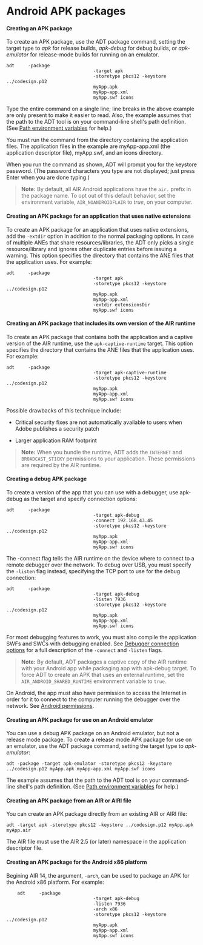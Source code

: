 # Android APK packages

#### Creating an APK package

To create an APK package, use the ADT package command, setting the target type
to _apk_ for release builds, _apk-debug_ for debug builds, or _apk-emulator_ for
release-mode builds for running on an emulator.

    adt     -package
                                    -target apk
                                    -storetype pkcs12 -keystore ../codesign.p12
                                    myApp.apk
                                    myApp-app.xml
                                    myApp.swf icons

Type the entire command on a single line; line breaks in the above example are
only present to make it easier to read. Also, the example assumes that the path
to the ADT tool is on your command-line shell's path definition. (See
[Path environment variables](WSfffb011ac560372f-71994050128cca87097-8000.html)
for help.)

You must run the command from the directory containing the application files.
The application files in the example are myApp-app.xml (the application
descriptor file), myApp.swf, and an icons directory.

When you run the command as shown, ADT will prompt you for the keystore
password. (The password characters you type are not displayed; just press Enter
when you are done typing.)

> **Note:** By default, all AIR Android applications have the `air.` prefix in
> the package name. To opt out of this default behavior, set the environment
> variable, `AIR_NOANDROIDFLAIR` to _true_, on your computer.

#### Creating an APK package for an application that uses native extensions

To create an APK package for an application that uses native extensions, add the
`-extdir` option in addition to the normal packaging options. In case of
multiple ANEs that share resources/libraries, the ADT only picks a single
resource/library and ignores other duplicate entries before issuing a warning.
This option specifies the directory that contains the ANE files that the
application uses. For example:

    adt     -package
                                    -target apk
                                    -storetype pkcs12 -keystore ../codesign.p12
                                    myApp.apk
                                    myApp-app.xml
                                    -extdir extensionsDir
                                    myApp.swf icons

#### Creating an APK package that includes its own version of the AIR runtime

To create an APK package that contains both the application and a captive
version of the AIR runtime, use the `apk-captive-runtime` target. This option
specifies the directory that contains the ANE files that the application uses.
For example:

    adt     -package
                                    -target apk-captive-runtime
                                    -storetype pkcs12 -keystore ../codesign.p12
                                    myApp.apk
                                    myApp-app.xml
                                    myApp.swf icons

Possible drawbacks of this technique include:

- Critical security fixes are not automatically available to users when Adobe
  publishes a security patch

- Larger application RAM footprint

> **Note:** When you bundle the runtime, ADT adds the `INTERNET` and
> `BROADCAST_STICKY` permissions to your application. These permissions are
> required by the AIR runtime.

#### Creating a debug APK package

To create a version of the app that you can use with a debugger, use apk-debug
as the target and specify connection options:

    adt     -package
                                    -target apk-debug
                                    -connect 192.168.43.45
                                    -storetype pkcs12 -keystore ../codesign.p12
                                    myApp.apk
                                    myApp-app.xml
                                    myApp.swf icons

The -connect flag tells the AIR runtime on the device where to connect to a
remote debugger over the network. To debug over USB, you must specify the
`-listen` flag instead, specifying the TCP port to use for the debug connection:

    adt     -package
                                    -target apk-debug
                                    -listen 7936
                                    -storetype pkcs12 -keystore ../codesign.p12
                                    myApp.apk
                                    myApp-app.xml
                                    myApp.swf icons

For most debugging features to work, you must also compile the application SWFs
and SWCs with debugging enabled. See
[Debugger connection options](WS901d38e593cd1bac1e63e3d128fc240122-7ff1.html)
for a full description of the `-connect` and `-listen` flags.

> **Note:** By default, ADT packages a captive copy of the AIR runtime with your
> Android app while packaging app with apk-debug target. To force ADT to create
> an APK that uses an external runtime, set the `AIR_ANDROID_SHARED_RUNTIME`
> environment variable to `true`.

On Android, the app must also have permission to access the Internet in order
for it to connect to the computer running the debugger over the network. See
[Android permissions](WS901d38e593cd1bac1e63e3d129d39606f2-8000.html).

#### Creating an APK package for use on an Android emulator

You can use a debug APK package on an Android emulator, but not a release mode
package. To create a release mode APK package for use on an emulator, use the
ADT package command, setting the target type to _apk-emulator_:

    adt -package -target apk-emulator -storetype pkcs12 -keystore ../codesign.p12 myApp.apk myApp-app.xml myApp.swf icons

The example assumes that the path to the ADT tool is on your command-line
shell's path definition. (See
[Path environment variables](WSfffb011ac560372f-71994050128cca87097-8000.html)
for help.)

#### Creating an APK package from an AIR or AIRI file

You can create an APK package directly from an existing AIR or AIRI file:

    adt -target apk -storetype pkcs12 -keystore ../codesign.p12 myApp.apk myApp.air

The AIR file must use the AIR 2.5 (or later) namespace in the application
descriptor file.

#### Creating an APK package for the Android x86 platform

Begining AIR 14, the argument, `-arch`, can be used to package an APK for the
Android x86 platform. For example:

        adt     -package
                                    -target apk-debug
                                    -listen 7936
                                    -arch x86
                                    -storetype pkcs12 -keystore ../codesign.p12
                                    myApp.apk
                                    myApp-app.xml
                                    myApp.swf icons
